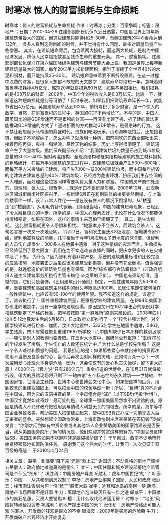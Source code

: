 # 时寒冰  惊人的财富损耗与生命损耗

时寒冰：惊人的财富损耗与生命损耗
作者：时寒冰；分类：百家争鸣；标签：房地产 ；日期：2010-04-28
住建部副部长仇保兴近日透露，中国是世界上每年新建建筑量最大的国家，但这些建筑只能持续25-30年，而英国建筑的平均寿命达到132年。
很多人看到这则新闻的时候，并不觉得有什么问题，最多对房屋质量产生些憎恶。
其实，在建筑短命背后，包含着两大损耗，而这两大损耗，是制约中国经济发展、降低人民幸福指数甚至残杀生命的重要元素。
其一，财富损耗。
住建部副部长仇保兴在第六届国际绿色建筑与建筑节能大会上说，我国是世界上每年新建建筑量最大的国家，每年20亿平方米新建面积，相当于消耗了全世界40%的水泥和钢材，而只能持续25-30年。
建筑短命意味着要不断拆毁重建，在这一过程中浪费的财富，是很多人想都不敢想的天文数字：建筑寿命每缩短一年，意味着财富当年损耗掉4万亿元，缩短20年就是损耗80万亿！如果与英国相比，我们损耗的是408万亿的财富！2009年，中国全年的税收收入是6.3万亿元。比较一下，就知道这种短命损耗是何等可怕了！反过来说，如果我们把建筑寿命延长一年，就能节省出4万亿元。英国建筑寿命达到132年，悄悄累积了多少财富，是一个惊人的数字，当然，在财富累积的过程中，英国的GDP不再增长了。不幸的是，中国人跟英国比的是GDP增速而不是累积的财富——再没有比建了拆、拆了建的做法更能推动GDP增速的方式了！通过折腾的方式推动GDP增长，是最愚昧的行为。
这不禁让我想起罗马帝国的鼎盛时代。贵族们吃喝玩乐，山珍海味吃饱后，还想接着爽，但肚子不能容纳了，怎么办呢？就发明一种药，把前期吃的东西全部吐出来，接着再吃再爽，爽得一塌糊涂。暴殄天物的结果，历史上写得很清楚了。
建筑短命产生了大量垃圾。据仇保兴副部长介绍：“我国建筑垃圾的数量已占到城市垃圾总量的30%～40%.据对砖混结构、全现浇结构和框架结构等建筑的施工材料损耗的粗略统计，在每万平米建筑的施工过程中，仅建筑垃圾就会产生500～600吨；而每万平方米拆除的旧建筑，将产生7000～12000吨建筑垃圾，而中国每年拆毁的老建筑占建筑总量的40%.”建筑垃圾，已经成为危害环境、挤压我们生存空间的一大难题，而处理这些垃圾同样需要耗费大量人力和财富。
中国的房产商四处走穴，谈理想、谈人生、谈哲学……就是闭口不谈房屋质量。2009年10月，武汉新洲区邾城街南街社区振兴里，一栋新建6层正在粉刷装修的楼房突然倒塌，与上海倒楼事件一样，设计非常人性化——是在没有住人的情况下倒塌的。从“楼歪歪”到“楼脆脆”，从用毛竹替代钢筋，到用纸当墙，中国的建筑短命现象，已经到了令人触目惊心的地步。所幸的是，中国人心理素质好，无论在什么情况下都能保持情绪稳定，如果在国外，这样的事情出来恐怕早闹翻天了。
其二，是生命损耗。
这比财富损耗更令人恐惧和担忧。
“地震本身不会杀人，而建筑会杀人”。这句名言被一次又一次地证明。
2月27日，智利发生里氏8.8级地震，据地质专家介绍，智利地震释放的能量，几乎相当于今年1月海地太子港地震的500倍。但智利的人员伤亡却很少：300多人在地震中遇难。对于这种量级的灾难而言，生命损失已经降低到了最大限度！我们在为不幸遇难者哀悼的同时，更庆幸更多的人在灾难中活了下来。
为什么？因为智利有着非常严格、系统的建筑质量标准和比较完善的应急措施，地震袭击之后虽然很多建筑受到损害，但并没有完全倒塌。值得强调的是，就连低造价的建筑物质量也有保障，因为“栋栋都符合防震标准”（非政府组织人道主义建筑事务所执行主管卡梅伦·辛克莱的评价）。
中国也有建筑标准，遗憾的是，它们只是装饰。《民用建筑设计通则》规定，一般性建筑年限为50-100年，重要建筑和高层建筑主体结构的耐久年限高达100年。民居住宅即使被包括在一般性建筑中，也应该有50-100年的使用年限。我不知道这样的规定，谁遵守了，谁去执行了！
国外重视建筑质量，更重视学校的建筑质量。
在1994年美国洛杉矶北岭地震中，没有一座学校建筑倒塌，原因是加州在1972年出台的条例对学校建筑制定了严格的标准，把学校按照“第一避难所”原则来建设的。
2008年四川汶川5·12地震发生后的5月16日，日本政府立即推行了一个“校舍补强计划”，对全国学校建筑进行检查、加固。汶川大地震中，5335名学生在地震中遇难，546名学生残疾，四川省需要恢复重建11687所学校！而中国却缺少日本那样的教训汲取——哪怕是别人的教训也要汲取。在玉树大地震中，据媒体公开报道：“玉树70%的学校发生了垮塌，学生伤亡的人数还在统计中。”
为什么总是学校先倒塌？
这是一个令人难过和愤怒的问题。
我最担心的是：如果那些爱心奉献出来的捐资再次使用不当伤及良善者的心，当今后再次面对同样的灾难，还如何万众一心？
一次次滥用爱心比玩火本身更危险，因为，这会使仅有的爱心也丧失殆尽，留下更大的恶！
4000亿元（官方说“只有286亿元”）重金打造的世博会，在10月31日就将被拆毁，偌大的展馆现场将只剩下“一轴四馆”五个标志性的永久建筑——世博轴、中国国家馆、世博会主题馆、世博中心和世博会文化中心。
如果把这样的巨资，用到校舍的重建或加固上，可以把全中国的校舍焕然一新！所以，“世博”真的不适合在中国做，因为它的汉语拼音的第一个字母组合是“SB”（以下SB均代指“世博”），中国汉字竟然如此奇妙！最可笑的是，全球第一强国美国居然拿不出建馆的钱，原因是纳税人不允许政府把钱用到与纳税人利益无关的领域去，所幸的是，海尔等中国企业英雄救美，帮助美国人把馆建立起来，使中国SB真正办成一次前无古人后无来者的盛会。突然想起全国政协常委、上海市政协副主席某某某在答记者问时的发言：“你刚才问到如有中资企业或者其他华人企业赞助美国的国家馆建设是否妥当，我从美国国务院所了解的情况是，他们欢迎并赞赏这样的努力。”中国官员这样做SB，美国国务院如果不欢迎除非是脑袋被驴踢了！
干旱刚过，西南不少地市开始紧锣密鼓地布置防洪任务。
感谢我们这个伟大的时代，让我们一次次见证千奇百怪的奇迹！
于2010年4月24日

相关文章：
路平：到底要“降下来”还是“涨上去”
谢国忠：不动真格的房地产调控
五岳散人：政府偷地难道真的是偷么？
唯三：中国住房和城乡建设部房地产监管司是个什么“东东”？
巩胜利：中国房地产异变
巩胜利：虎年中国世纪“劫”？
叶康乐：中国——从共和制到房奴制？
李扬：房地产业绑架了国家、人民和政府
张庭宾：楼市泡沫雪崩为何十倍“猛于”股市大跌
崔宇：迪拜和冰岛的南柯一梦
薛涌：房地产市场回暖不是好事
牛刀：离房地产泡沫破灭只有一步之遥
郎咸平：中国楼市的疯狂急涨，买房人要警惕
叶檀：用什么取代经济适用房？
时寒冰：“地王”风险将转嫁给投资者
巩胜利：房地产撑出中国的天？
张化桥：房地产价格还可能大涨
时寒冰：开发商的狂欢是民众的不幸
顾海波：2009年是买房的危险期
牛刀：开发商破产宏观经济才开始复苏